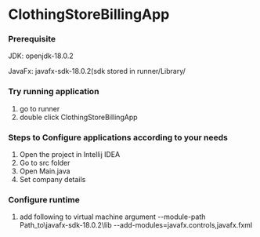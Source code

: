 # ClothingStoreBillingApp

### Prerequisite

JDK: openjdk-18.0.2

JavaFx: javafx-sdk-18.0.2(sdk stored in runner/Library/

### Try running application

1. go to runner
2. double click ClothingStoreBillingApp

### Steps to Configure applications according to your needs

1. Open the project in Intellij IDEA
2. Go to src folder
4. Open Main.java
5. Set company details

### Configure runtime

1. add following to virtual machine argument
  --module-path Path_to\javafx-sdk-18.0.2\lib --add-modules=javafx.controls,javafx.fxml
